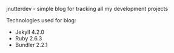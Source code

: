 jnutterdev - simple blog for tracking all my development projects


Technologies used for blog:
- Jekyll 4.2.0
- Ruby 2.6.3
- Bundler 2.2.1